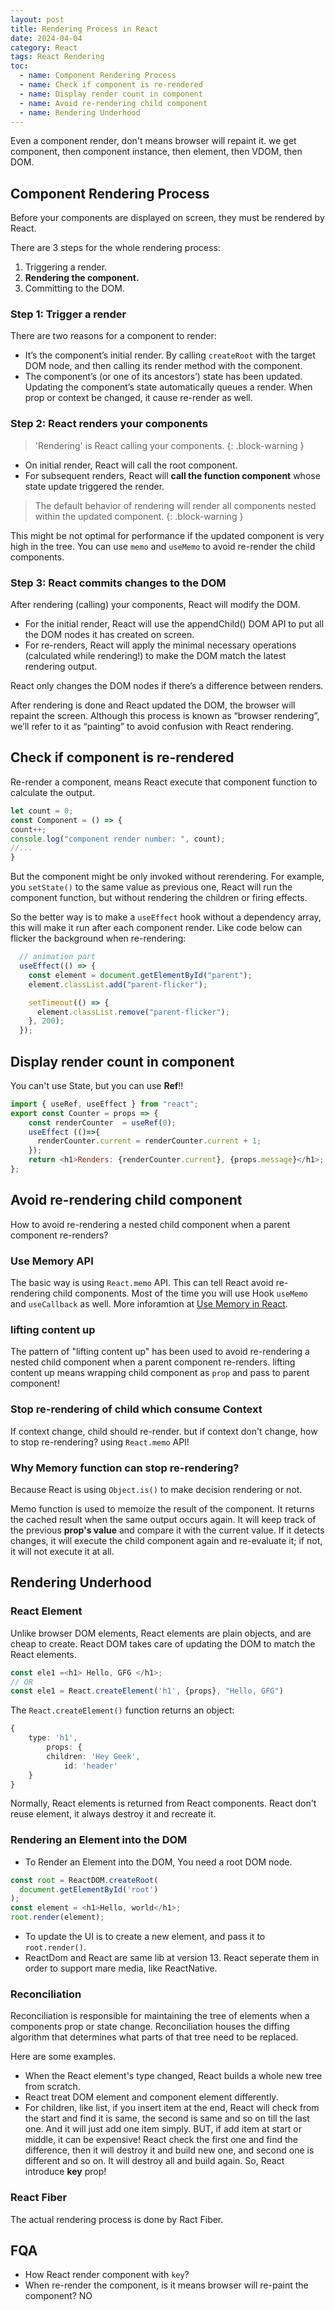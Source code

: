 ```yaml
---
layout: post
title: Rendering Process in React
date: 2024-04-04
category: React
tags: React Rendering
toc: 
  - name: Component Rendering Process
  - name: Check if component is re-rendered
  - name: Display render count in component
  - name: Avoid re-rendering child component
  - name: Rendering Underhood
---
```


Even a component render, don't means browser will repaint it.
we get component, then component instance, then element, then VDOM, then DOM.

## Component Rendering Process

Before your components are displayed on screen, they must be rendered by React. 

There are 3 steps for the whole rendering process: 
1. Triggering a render.
2. **Rendering the component.**
3. Committing to the DOM.

### Step 1: Trigger a render 

There are two reasons for a component to render:
- It’s the component’s initial render. By calling `createRoot` with the target DOM node, and then calling its render method with the component.
- The component’s (or one of its ancestors’) state has been updated. Updating the component’s state automatically queues a render. When prop or context be changed, it cause re-render as well.

### Step 2: React renders your components

> 'Rendering' is React calling your components.
{: .block-warning }

- On initial render, React will call the root component.
- For subsequent renders, React will **call the function component** whose state update triggered the render.

> The default behavior of rendering will render all components nested within the updated component. 
{: .block-warning }

This might be not optimal for performance if the updated component is very high in the tree. You can use `memo` and `useMemo` to avoid re-render the child components.

### Step 3: React commits changes to the DOM 
After rendering (calling) your components, React will modify the DOM.
- For the initial render, React will use the appendChild() DOM API to put all the DOM nodes it has created on screen.
- For re-renders, React will apply the minimal necessary operations (calculated while rendering!) to make the DOM match the latest rendering output.

React only changes the DOM nodes if there’s a difference between renders.

After rendering is done and React updated the DOM, the browser will repaint the screen. Although this process is known as “browser rendering”, we’ll refer to it as “painting” to avoid confusion with React rendering.


## Check if component is re-rendered

Re-render a component, means React execute that component function to calculate the output.

```js
let count = 0;
const Component = () => {
count++;
console.log("component render number: ", count);
//...
}
```

But the component might be only invoked without rerendering. 
For example, you `setState()` to the same value as previous one, React will run the component function, but without rendering the children or firing effects.

So the better way is to make a `useEffect` hook without a dependency array, this will make it run after each component render.
Like code below can flicker the background when re-rendering:
```js
  // animation part
  useEffect(() => {
    const element = document.getElementById("parent");
    element.classList.add("parent-flicker");

    setTimeout(() => {
      element.classList.remove("parent-flicker");
    }, 200);
  });
```

## Display render count in component

You can't use State, but you can use **Ref**!!
```js
import { useRef, useEffect } from "react";
export const Counter = props => {
    const renderCounter  = useRef(0);
    useEffect (()=>{
      renderCounter.current = renderCounter.current + 1;
    });
    return <h1>Renders: {renderCounter.current}, {props.message}</h1>;
};
```

## Avoid re-rendering child component

How to avoid re-rendering a nested child component when a parent component re-renders?

### Use Memory API
The basic way is using `React.memo` API. This can tell React avoid re-rendering child components. Most of the time you will use Hook `useMemo` and `useCallback` as well. More inforamtion at [Use Memory in React](/blog/2023/memo-react/).

### lifting content up
The pattern of "lifting content up" has been used to avoid re-rendering a nested child component when a parent component re-renders.
lifting content up means wrapping child component as `prop` and pass to parent component!

### Stop re-rendering of child which consume Context

If context change, child should re-render. but if context don't change, how to stop re-rendering?
using `React.memo` API!

### Why Memory function can stop re-rendering?

Because React is using `Object.is()` to make decision rendering or not.

Memo function is used to memoize the result of the component. It returns the cached result when the same output occurs again.
It will keep track of the previous **prop's value** and compare it with the current value. If it detects changes, it will execute the child component again and re-evaluate it; if not, it will not execute it at all.

## Rendering Underhood

### React Element

Unlike browser DOM elements, React elements are plain objects, and are cheap to create. React DOM takes care of updating the DOM to match the React elements.

```ts
const ele1 =<h1> Hello, GFG </h1>;
// OR
const ele1 = React.createElement('h1', {props}, "Hello, GFG")
```
The `React.createElement()` function returns an object:
```ts
{
    type: 'h1',
        props: {
        children: 'Hey Geek',
            id: 'header'
    }
}
```

Normally, React elements is returned from React components. React don't reuse element, it always destroy it and recreate it.

### Rendering an Element into the DOM

- To Render an Element into the DOM, You need a root DOM node.
```ts
const root = ReactDOM.createRoot(
  document.getElementById('root')
);
const element = <h1>Hello, world</h1>;
root.render(element);
```
- To update the UI is to create a new element, and pass it to `root.render()`.
- ReactDom and React are same lib at version 13. React seperate them in order to support mare media, like ReactNative. 

### Reconciliation

Reconciliation is responsible for maintaining the tree of elements when a components prop or state change.
Reconciliation houses the diffing algorithm that determines what parts of that tree need to be replaced. 

Here are some examples.
- When the React element's type changed, React builds a whole new tree from scratch.
- React treat DOM element and component element differently.
- For children, like list, if you insert item at the end, React will check from the start and find it is same, the second is same and so on till the last one. And it will just add one item simply. BUT, if add item at start or middle, it can be expensive! React check the first one and find the difference, then it will destroy it and build new one, and second one is different and so on. It will destroy all and build again. So, React introduce **key** prop!

### React Fiber

The actual rendering process is done by Ract Fiber.

## FQA

- How React render component with `key`?
- When re-render the component, is it means browser will re-paint the component? NO



